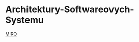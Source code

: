 # Architektury-Softwareovych-Systemu


[MIRO](https://miro.com/welcomeonboard/YVNqc2V4S01YQUxQT0Rib3dtbkgzQWNtUU9iRUhkS3VEM3BjYUc4STNRdkdwdmd2dm01OEVudE55VzV4bW51TXwzMDc0NDU3MzU1NDYxMTAwNzI1fDI=?share_link_id=478542708409)
